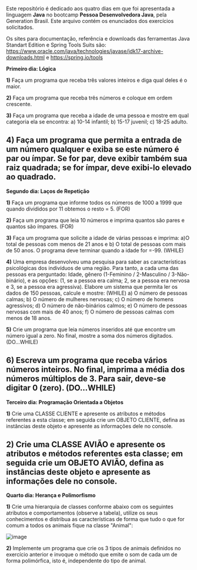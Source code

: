 Este repositório é dedicado aos quatro dias em que foi apresentada a linguagem **Java** no bootcamp **Pessoa Desenvolvedora Java**, pela Generation Brasil. Este arquivo contém os enunciados dos exercícios solicitados.

Os sites para documentação, referência e downloads das ferramentas Java Standart Edition e Spring Tools Suits são: https://www.oracle.com/java/technologies/javase/jdk17-archive-downloads.html e https://spring.io/tools

**Primeiro dia: Lógica**

**1)** Faça um programa que receba três valores inteiros e diga qual deles é o maior.

**2)** Faça um programa que receba três números e coloque em ordem crescente.

**3)** Faça um programa que receba a idade de uma pessoa e mostre em qual
categoria ela se encontra: a) 10-14 infantil; b) 15-17 juvenil; c) 18-25 adulto.

**4)** Faça um programa que permita a entrada de um número qualquer e exiba se este
número é par ou ímpar. Se for par, deve exibir também sua raiz quadrada; se for
ímpar, deve exibi-lo elevado ao quadrado.
-------------------------------------------------------------------------------------------
**Segundo dia: Laços de Repetição**

**1)** Faça um programa que informe todos os números de 1000 a 1999 que quando divididos por 11 obtemos o resto = 5. (FOR)

**2)** Faça um programa que leia 10 números e imprima quantos são pares e quantos são ímpares. (FOR)

**3)** Faça um programa que solicite a idade de várias pessoas e imprima: a)O total de pessoas com menos de 21 anos e b) O total de pessoas com mais de 50 anos. O programa deve terminar quando
a idade for =-99. (WHILE)

**4)** Uma empresa desenvolveu uma pesquisa para saber as características psicológicas dos indivíduos de uma região. Para tanto, a cada uma das pessoas era perguntado: Idade, gênero (1-Feminino / 2-Masculino / 3-Não-binário),
e as opções: (1, se a pessoa era calma; 2, se a pessoa era nervosa e 3, se a pessoa era agressiva). Elabore um sistema que permita ler os dados de 150 pessoas, calcule e mostre: (WHILE)
a) O número de pessoas calmas;
b) O número de mulheres nervosas;
c) O número de homens agressivos;
d) O número de não-binários calmos;
e) O número de pessoas nervosas com mais de 40 anos;
f) O número de pessoas calmas com menos de 18 anos.

**5)** Crie um programa que leia números inseridos até que encontre um número igual a zero. No final, mostre a soma dos números digitados. (DO...WHILE)

**6)** Escreva um programa que receba vários números inteiros. No final, imprima a média dos números múltiplos de 3. Para sair, deve-se digitar 0 (zero). (DO...WHILE)
-------------------------------------------------------------------------------------------------------
**Terceiro dia: Programação Orientada a Objetos**

**1)** Crie uma CLASSE CLIENTE e apresente os atributos e métodos referentes a esta classe; em seguida crie um OBJETO CLIENTE, defina as instâncias deste objeto e apresente as informações dele no console.

**2)** Crie uma CLASSE AVIÃO e apresente os atributos e métodos referentes esta classe; em seguida crie um OBJETO AVIÃO, defina as instâncias deste objeto e apresente as informações dele no console.
--------------------------------------------------------------------------------------------------------
**Quarto dia: Herança e Polimorfismo**

**1)** Crie uma hierarquia de classes conforme abaixo com os seguintes atributos e comportamentos (observe a tabela), utilize os seus conhecimentos e distribua as características de forma que tudo o que for comum a todos os 
animais fique na classe "Animal":

![image](https://user-images.githubusercontent.com/77129804/193720885-c85ba6b7-2b1e-4e34-b20e-fdec4521bb7c.png)

**2)** Implemente um programa que crie os 3 tipos de animais definidos no exercício anterior e invoque o método que emite o som de cada um de forma polimórfica, isto é, independente do tipo de animal.
